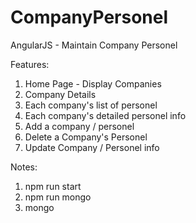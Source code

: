 # CompanyPersonel
AngularJS - Maintain Company Personel

Features:
1. Home Page - Display Companies
2. Company Details
3. Each company's list of personel
4. Each company's detailed personel info
5. Add a company / personel
6. Delete a Company's Personel
7. Update Company / Personel info

Notes:
1. npm run start
2. npm run mongo
3. mongo
